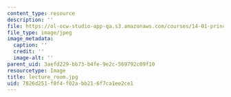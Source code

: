 ```yaml
---
content_type: resource
description: ''
file: https://ol-ocw-studio-app-qa.s3.amazonaws.com/courses/14-01-principles-of-microeconomics-fall-2018/7826d251f0f4f02abb216f7ca1ee2ce1_lecture_room.jpg
file_type: image/jpeg
image_metadata:
  caption: ''
  credit: ''
  image-alt: ''
parent_uid: 3aefd229-bb73-b4fe-9e2c-569792c09f10
resourcetype: Image
title: lecture_room.jpg
uid: 7826d251-f0f4-f02a-bb21-6f7ca1ee2ce1
---
```

